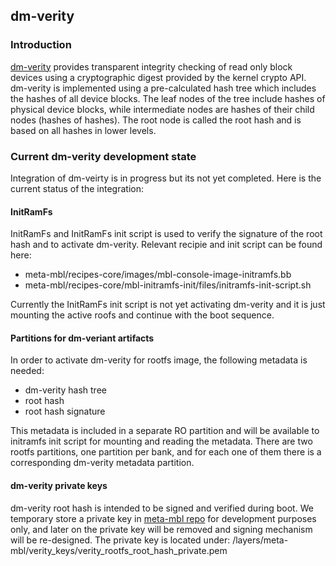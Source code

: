 ## dm-verity

### Introduction
[dm-verity](https://gitlab.com/cryptsetup/cryptsetup/wikis/DMVerity) provides transparent integrity checking of read only block devices using a cryptographic digest provided by the kernel crypto API.
dm-verity is implemented using a pre-calculated hash tree which includes the hashes of all device blocks. 
The leaf nodes of the tree include hashes of physical device blocks, while intermediate nodes are hashes of their child nodes (hashes of hashes). 
The root node is called the root hash and is based on all hashes in lower levels.

### Current dm-verity development state

Integration of dm-veirty is in progress but its not yet completed. Here is the current status of the integration:

#### InitRamFs

InitRamFs and InitRamFs init script is used to verify the signature of the root hash and to activate dm-verity.
Relevant recipie and init script can be found here:
* meta-mbl/recipes-core/images/mbl-console-image-initramfs.bb
* meta-mbl/recipes-core/mbl-initramfs-init/files/initramfs-init-script.sh

Currently the InitRamFs init script is not yet activating dm-verity and it is just mounting the active roofs and continue with the boot sequence.

#### Partitions for dm-veriant artifacts
In order to activate dm-verity for rootfs image, the following metadata is needed:

* dm-verity hash tree 
* root hash
* root hash signature

This metadata is included in a separate RO partition and will be available to initramfs init script for mounting and reading the metadata. 
There are two rootfs partitions, one partition per bank, and for each one of them there is a corresponding dm-verity metadata partition.

#### dm-verity private keys
dm-verity root hash is intended to be signed and verified during boot. We temporary store a private key in [meta-mbl repo](https://github.com/ARMmbed/meta-mbl) for development purposes only, and later on the private key will be removed and signing mechanism will be re-designed.
The private key is located under:
/layers/meta-mbl/verity_keys/verity_rootfs_root_hash_private.pem

